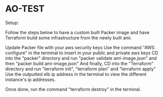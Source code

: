 # AO-TEST

Setup:

Follow the steps below to have a custom built Packer image and have Terraform build some infrastructure from the newly built ami.

Update Packer file with your aws security keys
Use the command "AWS configure" in the terminal to insert in your public and private aws keys
CD into the "packer" directory and run "packer validate ami-image.json" and then "packer build ami-image.json"
And finally, CD into the "Terraform" directory and run "terraform init", "terraform plan" and "terraform apply"
Use the outputted elb ip address in the terminal to view the different instance's ip addresses.

Once done, run the command "terraform destroy" in the terminal.
